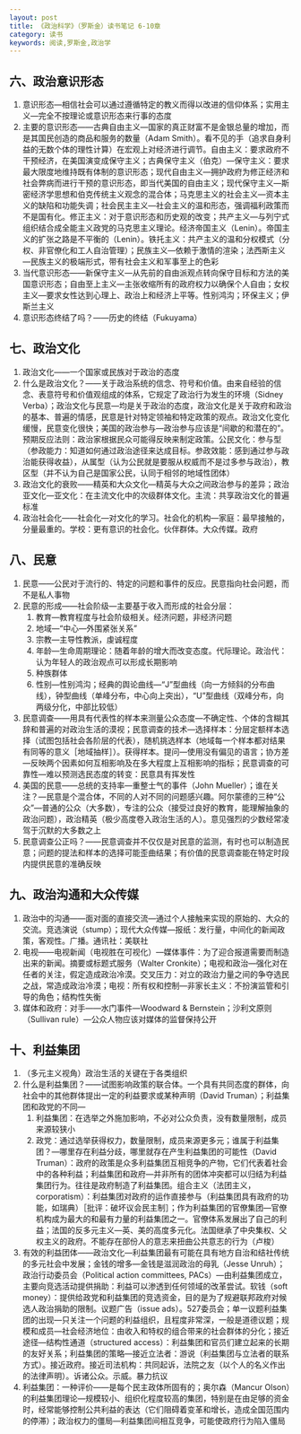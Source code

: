 ```yaml
---
layout: post
title: 《政治科学》（罗斯金）读书笔记 6-10章
category: 读书
keywords: 阅读,罗斯金,政治学
---
```


## 六、政治意识形态

1. 意识形态—相信社会可以通过遵循特定的教义而得以改进的信仰体系；实用主义—完全不按理论或意识形态来行事的态度
2. 主要的意识形态——古典自由主义—国家的真正财富不是金银总量的增加，而是其国民创造的商品和服务的数量（Adam Smith）。看不见的手（追求自身利益的无数个体的理性计算）在宏观上对经济进行调节。自由主义：要求政府不干预经济，在美国演变成保守主义；古典保守主义（伯克）—保守主义：要求最大限度地维持既有体制的意识形态；现代自由主义—拥护政府为修正经济和社会弊病而进行干预的意识形态，即当代美国的自由主义；现代保守主义—斯密经济学思想和伯克传统主义观念的混合体；马克思主义的社会主义—资本主义的缺陷和功能失调；社会民主主义—社会主义的温和形态，强调福利政策而不是国有化。修正主义：对于意识形态和历史观的改变；共产主义—与列宁式组织结合成全能主义政党的马克思主义理论。经济帝国主义（Lenin）。帝国主义的扩张之路是不平衡的（Lenin）。铁托主义：共产主义的温和分权模式（分权、非官僚化和工人自治管理）；民族主义—依赖于激情的渲染；法西斯主义—民族主义的极端形式，带有社会主义和军事至上的色彩
3. 当代意识形态——新保守主义—从先前的自由派观点转向保守目标和方法的美国意识形态；自由至上主义—主张收缩所有的政府权力以确保个人自由；女权主义—要求女性达到心理上、政治上和经济上平等。性别鸿沟；环保主义；伊斯兰主义
4. 意识形态终结了吗？——历史的终结（Fukuyama）

## 七、政治文化

1. 政治文化——一个国家或民族对于政治的态度
2. 什么是政治文化？——关于政治系统的信念、符号和价值。由来自经验的信念、表意符号和价值观组成的体系，它规定了政治行为发生的环境（Sidney Verba）；政治文化与民意—均是关于政治的态度，政治文化是关于政府和政治的基本、普遍的情感，民意是针对特定领袖和特定政策的观点。政治文化变化缓慢，民意变化很快；美国的政治参与—政治参与应该是“间歇的和潜在的”。预期反应法则：政治家根据民众可能得反映来制定政策。公民文化：参与型（参政能力：知道如何通过政治途径来达成目标。参政效能：感到通过参与政治能获得收益），从属型（认为公民就是要服从权威而不是过多参与政治），教区型（并不认为自己是国家公民，认同于相邻的地域性团体）
3. 政治文化的衰败——精英和大众文化—精英与大众之间政治参与的差异；政治亚文化—亚文化：在主流文化中的次级群体文化。主流：共享政治文化的普遍标准
4. 政治社会化——社会化—对文化的学习。社会化的机构—家庭：最早接触的，分量最重的。学校：更有意识的社会化。伙伴群体。大众传媒。政府

## 八、民意

1. 民意——公民对于流行的、特定的问题和事件的反应。民意指向社会问题，而不是私人事物
2. 民意的形成——社会阶级—主要基于收入而形成的社会分层：
    1. 教育—教育程度与社会阶级相关。经济问题，非经济问题
    2. 地域—“中心—外围紧张关系”
    3. 宗教—主导性教派，虔诚程度
    4. 年龄—生命周期理论：随着年龄的增大而改变态度。代际理论。政治代：认为年轻人的政治观点可以形成长期影响
    5. 种族群体
    6. 性别—性别鸿沟；经典的舆论曲线—“J”型曲线（向一方倾斜的分布曲线），钟型曲线（单峰分布，中心向上突出），“U”型曲线（双峰分布，向两级分化，中部比较低）
3. 民意调查——用具有代表性的样本来测量公众态度—不确定性、个体的含糊其辞和普遍的对政治生活的漠视；民意调查的技术—选择样本：分层定额样本选择（试图包括社会各阶层的代表），随机挑选样本（地域每一个样本都对结果有同等的意义［地域抽样］）。获得样本。提问—使用没有偏见的语言；协方差—反映两个因素如何互相影响及在多大程度上互相影响的指标；民意调查的可靠性—难以预测选民态度的转变：民意具有挥发性
4. 美国的民意——总统的支持率—重整士气的事件（John Mueller）；谁在关注？—民意是个混合体，不同的人对不同的问题感兴趣。阿尔蒙德的三种“公众”—普通的公众（大多数），专注的公众（接受过良好的教育，能理解抽象的政治问题），政治精英（极少高度卷入政治生活的人）。意见强烈的少数经常凌驾于沉默的大多数之上
5. 民意调查公正吗？——民意调查并不仅仅是对民意的监测，有时也可以制造民意；问题的提法和样本的选择可能歪曲结果；有价值的民意调查能在特定时段内提供民意的准确反映

## 九、政治沟通和大众传媒

1. 政治中的沟通——面对面的直接交流—通过个人接触来实现的原始的、大众的交流。竞选演说（stump）；现代大众传媒—报纸：发行量，中间化的新闻政策，客观性。广播。通讯社：美联社
2. 电视——电视新闻（电视胜在可视化）—媒体事件：为了迎合报道需要而制造出来的新闻。摘要或标题式服务（Walter Cronkite）；电视和政治—强化对在任者的关注，假定造成政治冷漠。交叉压力：对立的政治力量之间的争夺选民之战，常造成政治冷漠；电视：所有权和控制—非家长主义：不扮演监管和引导的角色；结构性失衡
3. 媒体和政府：对手——水门事件—Woodward & Bernstein；沙利文原则（Sullivan rule）—公众人物应该对媒体的监督保持公开

## 十、利益集团

1. （多元主义视角）政治生活的关键在于各类组织
2. 什么是利益集团？——试图影响政策的联合体。一个具有共同态度的群体，向社会中的其他群体提出一定的利益要求或某种声明（David Truman）；利益集团和政党的不同—
    1. 利益集团：在选举之外施加影响，不必对公众负责，没有数量限制，成员来源较狭小
    2. 政党：通过选举获得权力，数量限制，成员来源更多元；谁属于利益集团？—哪里存在利益分歧，哪里就存在产生利益集团的可能性（David Truman）：政府的政策是众多利益集团互相竞争的产物，它们代表着社会中的各种利益；利益集团和政府—并非所有的团体冲突都可以归结为利益集团行为。往往是政府制造了利益集团。组合主义（法团主义，corporatism）：利益集团对政府的运作直接参与（利益集团具有政府的功能，如瑞典）［批评：破坏议会民主制］；作为利益集团的官僚集团—官僚机构成为最大的和最有力量的利益集团之一。官僚体系发展出了自己的利益；法国的反多元主义—英、美的高度多元化。法国继承了中央集权、父权主义的政府。不能存在部份人的意志来扭曲公共意志的行为（卢梭）
3. 有效的利益团体——政治文化—利益集团最有可能在具有地方自治和结社传统的多元社会中发展；金钱的增多—金钱是滋润政治的母乳（Jesse Unruh）；政治行动委员会（Political action committees, PACs）—由利益集团成立，主要向竞选活动提供捐助：利益可以渗透到任何领域的改革尝试。软钱（soft money）：提供给政党和利益集团的竞选资金，目的是为了规避联邦政府对候选人政治捐助的限制。议题广告（issue ads）。527委员会；单一议题利益集团的出现—只关注一个问题的利益组织，且程度非常深，一般是道德议题；规模和成员—社会经济地位：由收入和特权的组合带来的社会群体的分化；接近途径—结构性通道（structured access）：利益集团和官员们建立起来的长期的友好关系；利益集团的策略—接近立法者：游说（利益集团与立法者的联系方式）。接近政府。接近司法机构：共同起诉，法院之友（以个人的名义作出的法律声明）。诉诸公众。示威。暴力抗议
4. 利益集团：一种评价——是每个民主政体所固有的；奥尔森（Mancur Olson）的利益集团理论—规模较小、组织化程度较高的集团，特别是在由足够的资金时，经常能够控制公共利益的表达（它们阻碍着变革和增长，造成全国范围内的停滞）；政治权力的僵局—利益集团间相互竞争，可能使政府行为陷入僵局